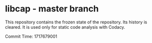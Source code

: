 # libcap - master branch

This repository contains the frozen state of the repository.
Its history is cleared. It is used only for static code
analysis with Codacy.

Commit Time: 1717679001